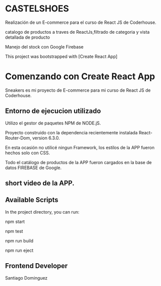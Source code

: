<h1>CASTELSHOES</h1>

<p> Realización de un E-commerce para el curso de React JS de Coderhouse.<p>
<p> catalogo de productos a traves de ReactJs,filtrado de categoria y vista detallada de producto</p>
<p> Manejo del stock con Google Firebase</p>


This project was bootstrapped with [Create React App]


# Comenzando con Create React App

Sneakers es mi proyecto de E-commerce para mi curso de React JS de Coderhouse.

## Entorno de ejecucion utilizado

Utilizo el gestor de paquetes NPM de NODE.jS.

Proyecto construido con la dependencia recientemente instalada React-Router-Dom, version 6.3.0.

En esta ocasión no utilicé ningun Framework, los estilos de la APP fueron hechos solo con CSS. 

Todo el catálogo de productos de la APP fueron cargados en la base de datos FIREBASE de Google.

## short video de la APP.

## Available Scripts
In the project directory, you can run:

npm start

npm test

npm run build

npm run eject

## Frontend Developer

Santiago Dominguez